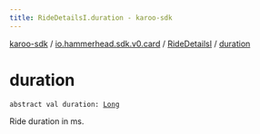 ```yaml
---
title: RideDetailsI.duration - karoo-sdk
---
```


[karoo-sdk](../../index.html) / [io.hammerhead.sdk.v0.card](../index.html) / [RideDetailsI](index.html) / [duration](./duration.html)

# duration

`abstract val duration: `[`Long`](https://kotlinlang.org/api/latest/jvm/stdlib/kotlin/-long/index.html)

Ride duration in ms.

